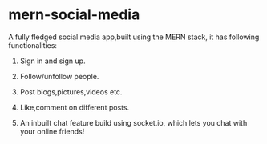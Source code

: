 # mern-social-media
A fully fledged social media app,built using the MERN stack, it has  following functionalities: 

1. Sign in and sign up.


2. Follow/unfollow people.


3. Post blogs,pictures,videos etc.


4. Like,comment on different posts.


5. An inbuilt chat feature build using socket.io, which lets you chat with your online friends!
